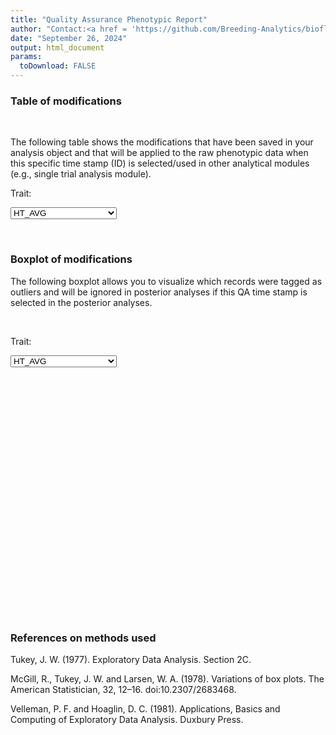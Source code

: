 ```yaml
---
title: "Quality Assurance Phenotypic Report"
author: "Contact:<a href = 'https://github.com/Breeding-Analytics/bioflow' target = '_blank'>Breeding Analytics Team, OneCGIAR</a> breedinganalytics@cgiar.org"
date: "September 26, 2024"  
output: html_document
params:
  toDownload: FALSE
---
```









### Table of modifications
<p>&nbsp;</p>

The following table shows the modifications that have been saved in your analysis object and that will be applied to the raw phenotypic data when this specific time stamp (ID) is selected/used in other analytical modules (e.g., single trial analysis module).

<!--html_preserve--><div class="form-group shiny-input-container">
<label class="control-label" id="reportBuilder_1-traitQa-label" for="reportBuilder_1-traitQa">Trait:</label>
<div>
<select id="reportBuilder_1-traitQa" class="shiny-input-select"><option value="HT_AVG" selected>HT_AVG</option>
<option value="FLW50">FLW50</option>
<option value="PERCENT_HEAD_RICE">PERCENT_HEAD_RICE</option>
<option value="YLDTONHA">YLDTONHA</option></select>
<script type="application/json" data-for="reportBuilder_1-traitQa" data-nonempty="">{"plugins":["selectize-plugin-a11y"]}</script>
</div>
</div><!--/html_preserve-->


<!--html_preserve--><div class="datatables html-widget html-widget-output shiny-report-size html-fill-item" id="reportBuilder_1-out5eda8ccb267791eb" style="width:100%;height:auto;"></div><!--/html_preserve-->



<p>&nbsp;</p>

### Boxplot of modifications

The following boxplot allows you to visualize which records were tagged as outliers and will be ignored in posterior analyses if this QA time stamp is selected in the posterior analyses.

<p>&nbsp;</p>

<!--html_preserve--><div class="form-group shiny-input-container">
<label class="control-label" id="reportBuilder_1-traitQaBox-label" for="reportBuilder_1-traitQaBox">Trait:</label>
<div>
<select id="reportBuilder_1-traitQaBox" class="shiny-input-select"><option value="HT_AVG" selected>HT_AVG</option>
<option value="FLW50">FLW50</option>
<option value="PERCENT_HEAD_RICE">PERCENT_HEAD_RICE</option>
<option value="YLDTONHA">YLDTONHA</option></select>
<script type="application/json" data-for="reportBuilder_1-traitQaBox" data-nonempty="">{"plugins":["selectize-plugin-a11y"]}</script>
</div>
</div><!--/html_preserve-->

<!--html_preserve--><div class="shiny-plot-output html-fill-item" id="reportBuilder_1-out53fa13da0640207d" style="width:100%;height:400px;"></div><!--/html_preserve-->



### References on methods used

Tukey, J. W. (1977). Exploratory Data Analysis. Section 2C.

McGill, R., Tukey, J. W. and Larsen, W. A. (1978). Variations of box plots. The American Statistician, 32, 12–16. doi:10.2307/2683468.

Velleman, P. F. and Hoaglin, D. C. (1981). Applications, Basics and Computing of Exploratory Data Analysis. Duxbury Press.


<p>&nbsp;</p>





